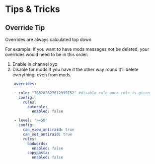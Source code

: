 # Tips & Tricks

## Override Tip

Overrides are always calculated top down

For example:
If you want to have mods messages not be deleted, your overrides would need to be in this order:

1. Enable in channel xyz
2. Disable for mods
If you have it the other way round it'll delete everything, even from mods.
```yml
    overrides:

    - role: "766285827612999752" #disable rule once role is given
      config:
        rules:
          autorole:
            enabled: false

    - level: '>=50'
      config:
        can_view_antiraid: true
        can_set_antiraid: true
        rules:
          badwords:
            enabled: false
          copypasta:
            enabled: false
```
